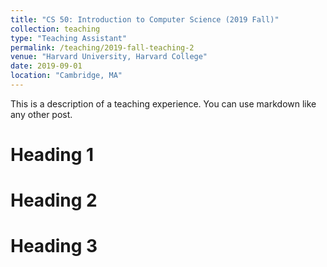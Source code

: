 ```yaml
---
title: "CS 50: Introduction to Computer Science (2019 Fall)"
collection: teaching
type: "Teaching Assistant"
permalink: /teaching/2019-fall-teaching-2
venue: "Harvard University, Harvard College"
date: 2019-09-01
location: "Cambridge, MA"
---
```


This is a description of a teaching experience. You can use markdown like any other post.

Heading 1
======

Heading 2
======

Heading 3
======